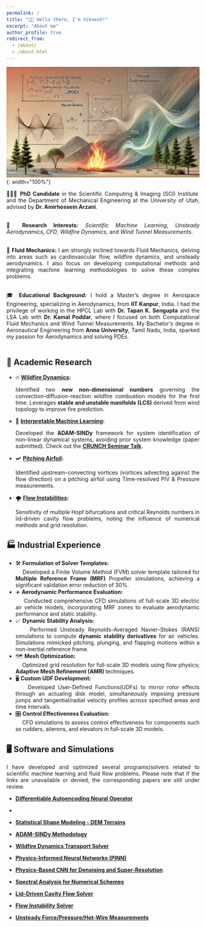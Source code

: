 ```yaml
---
permalink: /
title: "👋🏼 Hello there, I'm Viknesh!"
excerpt: "About me"
author_profile: true
redirect_from: 
  - /about/
  - /about.html
---
```


![Illustration of dynamical system analysis](https://raw.githubusercontent.com/siva-viknesh/siva-viknesh.github.io/master/images/pic_dyna3.webp){: width="100%"}

<div style="text-align: justify;">
👨🏻‍🎓 <strong>PhD Candidate</strong> in the Scientific Computing & Imaging (SCI) Institute and the Department of Mechanical Engineering at the University of Utah, advised by <strong>Dr. Amirhossein Arzani</strong>.<br><br>

🔬 <strong>Research Interests:</strong> <em>Scientific Machine Learning</em>, <em>Unsteady Aerodynamics</em>,  <em>CFD</em>, <em>Wildfire Dynamics</em>, and <em>Wind Tunnel Measurements</em>.<br><br>

🌊 <strong>Fluid Mechanics:</strong> I am strongly inclined towards Fluid Mechanics, delving into areas such as cardiovascular flow, wildfire dynamics, and unsteady aerodynamics. I also focus on developing computational methods and integrating machine learning methodologies to solve these complex problems.<br><br>

🎓 <strong>Educational Background:</strong> I hold a Master’s degree in Aerospace Engineering, specializing in Aerodynamics, from <strong>IIT Kanpur</strong>, India. I had the privilege of working in the HPCL Lab with <strong>Dr. Tapan K. Sengupta</strong> and the LSA Lab with <strong>Dr. Kamal Poddar</strong>, where I focused on both Computational Fluid Mechanics and Wind Tunnel Measurements. My Bachelor's degree in Aeronautical Engineering from <strong>Anna University</strong>, Tamil Nadu, India, sparked my passion for Aerodynamics and solving PDEs.<br><br>
</div>

## 🔬 Academic Research
- 🔥 **[Wildfire Dynamics](https://arxiv.org/abs/2411.04007v1):** 
  <div style="text-align: justify;">
  Identified two <strong>new non-dimensional numbers</strong> governing the convection-diffusion-reaction wildfire combustion models for the first time. Leverages <strong>stable and unstable manifolds (LCS)</strong> derived from wind topology to improve fire prediction.
  </div>

- 🤖 **[Interpretable Machine Learning](https://arxiv.org/abs/2410.16528):**
  <div style="text-align: justify;">
  Developed the <strong>ADAM-SINDy</strong> framework for system identification of non-linear dynamical systems, avoiding prior system knowledge (paper submitted). Check out the <a href="https://youtu.be/4vTV2xLCOGQ" target="_blank"><strong>CRUNCH Seminar Talk</strong></a>.
  </div>

- 🛩️ **[Pitching Airfoil](https://pubs.aip.org/aip/pof/article/33/8/087115/1080453/Active-control-of-separated-flow-on-a-symmetric):** 
  <div style="text-align: justify;">
  Identified upstream-convecting vortices (vortices advecting against the flow direction) on a pitching airfoil using Time-resolved PIV & Pressure measurements.
  </div>

- 🌪️ **[Flow Instabilities](https://journals.aps.org/pre/abstract/10.1103/PhysRevE.99.013305):** 
  <div style="text-align: justify;">
  Sensitivity of multiple Hopf bifurcations and critical Reynolds numbers in lid-driven cavity flow problems, noting the influence of numerical methods and grid resolution.
  </div>


## 🏭 Industrial Experience

<div style="text-align: justify;">
  <ul>
    <li>
      🛠️ <strong>Formulation of Solver Templates:</strong><br>
      &nbsp;&nbsp;&nbsp;&nbsp;Developed a Finite Volume Method (FVM) solver template tailored for <strong>Multiple Reference Frame (MRF) </strong> Propeller simulations, achieving a significant validation error reduction of 30%.
    </li>
    <li>
      ✈️ <strong>Aerodynamic Performance Evaluation:</strong><br>
      &nbsp;&nbsp;&nbsp;&nbsp;Conducted comprehensive CFD simulations of full-scale 3D electric air vehicle models, incorporating MRF zones to evaluate aerodynamic performance and static stability.
    </li>
    <li>
      📈 <strong>Dynamic Stability Analysis:</strong><br>
      &nbsp;&nbsp;&nbsp;&nbsp;Performed Unsteady Reynolds-Averaged Navier–Stokes (RANS) simulations to compute <strong>dynamic stability derivatives</strong> for air vehicles. Simulations mimicked pitching, plunging, and flapping motions within a non-inertial reference frame.
    </li>
    <li>
      🗺️ <strong>Mesh Optimization:</strong><br>
      &nbsp;&nbsp;&nbsp;&nbsp;Optimized grid resolution for full-scale 3D models using flow physics; <strong>Adaptive Mesh Refinement (AMR) </strong> techniques.
    </li>
    <li>
      🖥️ <strong>Custom UDF Development:</strong><br>
      &nbsp;&nbsp;&nbsp;&nbsp;Developed User-Defined Functions(UDFs) to mirror rotor effects through an actuating disk model, simultaneously imposing pressure jumps and tangential/radial velocity profiles across specified areas and time intervals.
    </li>
    <li>
      🎛️ <strong>Control Effectiveness Evaluation:</strong><br>
      &nbsp;&nbsp;&nbsp;&nbsp;CFD simulations to assess control effectiveness for components such as rudders, ailerons, and elevators in full-scale 3D models.
    </li>
  </ul>
</div>



## 🖥️ Software and Simulations
<div style="text-align: justify;">
I have developed and optimized several programs/solvers related to scientific machine learning and fluid flow problems. Please note that if the links are unavailable or denied, the corresponding papers are still under review.  </div>

- **[Differentiable Autoencoding Neural Operator](https://github.com/siva-viknesh/Differentiable_Autoencoding_Neural_Operator)**
- 
- **[Statistical Shape Modeling - DEM Terrains](https://github.com/siva-viknesh/Statistical_Shape_Modeling_DEM)**
  
- **[ADAM-SINDy Methodology](https://github.com/siva-viknesh/ADAM-SINDy)**

- **[Wildfire Dynamics Transport Solver](https://github.com/siva-viknesh/Wildland_Fire_Dynamics)**

- **[Physics-Informed Neural Networks (PINN)](https://github.com/siva-viknesh/Inverse-BC-PINN-Framework)**

- **[Physics-Based CNN for Denoising and Super-Resolution](https://github.com/siva-viknesh/Physics-Based_ML/blob/main/Fluid_Mechanics/Physics-based_CNN.ipynb)**

- **[Spectral Analysis for Numerical Schemes](https://github.com/siva-viknesh/Computational_Fluid_Mechanics/tree/main/Spectral_Analysis)**

- **[Lid-Driven Cavity Flow Solver](https://github.com/siva-viknesh/Computational_Fluid_Mechanics/tree/main/Lid_Driven_Cavity_Flow)**

- **[Flow Instability Solver](https://github.com/siva-viknesh/Computational_Fluid_Mechanics/tree/main/Fluid_Solvers)**

- **[Unsteady Force/Pressure/Hot-Wire Measurements](https://github.com/siva-viknesh/Experiments_Pitching_Airfoil)**
